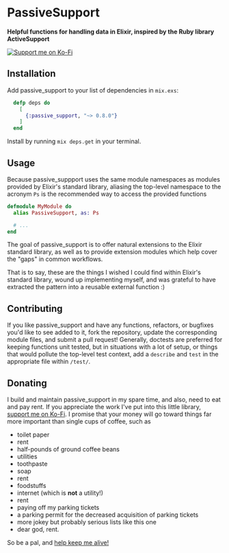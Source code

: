 # PassiveSupport

**Helpful functions for handling data in Elixir, inspired by the Ruby library ActiveSupport**

<a href="https://ko-fi.com/thepeoplesbourgeois36330">![Support me on Ko-Fi](https://fumbling-shortterm-millipede.gigalixirapp.com/images/panhandling_dot_app.png?vsn=d)</a>
## Installation

Add passive_support to your list of dependencies in `mix.exs`:

```elixir
  defp deps do
    [
      {:passive_support, "~> 0.8.0"}
    ]
  end
```

Install by running `mix deps.get` in your terminal.

## Usage

Because passive_suppport uses the same module namespaces as modules provided by Elixir's standard
library, aliasing the top-level namespace to the acronym `Ps` is the recommended way to access
the provided functions

```elixir
defmodule MyModule do
  alias PassiveSupport, as: Ps

  # ...
end
```

The goal of passive_support is to offer natural extensions to the Elixir standard library,
as well as to provide extension modules which help cover the "gaps" in common workflows.

That is to say, these are the things I wished I could find within Elixir's standard library,
wound up implementing myself, and was grateful to have extracted the pattern into a reusable
external function :)

## Contributing

If you like passive_support and have any functions, refactors, or bugfixes you'd like to see
added to it, fork the repository, update the corresponding module files, and submit a pull request!
Generally, doctests are preferred for keeping functions unit tested, but in situations with a lot
of setup, or things that would pollute the top-level test context, add a `describe` and `test`
in the appropriate file within `/test/`.

## Donating

I build and maintain passive_support in my spare time, and also, need to eat and pay rent.
If you appreciate the work I've put into this little library, [support me on Ko-Fi](https://ko-fi.com/thepeoplesbourgeois36330).
I promise that your money will go toward things far more important than single cups of coffee, such as

- toilet paper
- rent
- half-pounds of ground coffee beans
- utilities
- toothpaste
- soap
- rent
- foodstuffs
- internet (which is **not** a utility!)
- rent
- paying off my parking tickets
- a parking permit for the decreased acquisition of parking tickets
- more jokey but probably serious lists like this one
- dear god, rent.

So be a pal, and [help keep me alive!](https://ko-fi.com/thepeoplesbourgeois36330)

